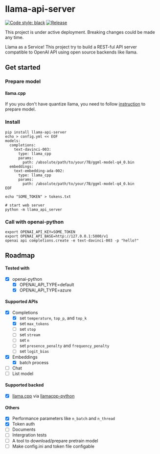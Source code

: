 llama-api-server
=======

[![Code style: black](https://img.shields.io/badge/code%20style-black-000000.svg)](https://github.com/psf/black)
[![Release](https://github.com/iaalm/llama-api-server/actions/workflows/release.yml/badge.svg)](https://github.com/iaalm/llama-api-server/actions/workflows/release.yml)

This project is under active deployment. Breaking changes could be made any time.

Llama as a Service! This project try to build a REST-ful API server compatible to OpenAI API using open source backends like llama.

## Get started

### Prepare model

#### llama.cpp
If you you don't have quantize llama, you need to follow [instruction](https://github.com/ggerganov/llama.cpp#usage) to prepare model.

### Install
```
pip install llama-api-server
echo > config.yml << EOF
models:
  completions:
    text-davinci-003:
      type: llama_cpp
      params:
        path: /absolute/path/to/your/7B/ggml-model-q4_0.bin
  embeddings:
    text-embedding-ada-002:
      type: llama_cpp
      params:
        path: /absolute/path/to/your/7B/ggml-model-q4_0.bin
EOF

echo "SOME_TOKEN" > tokens.txt

# start web server
python -m llama_api_server
```

### Call with openai-python
```
export OPENAI_API_KEY=SOME_TOKEN
export OPENAI_API_BASE=http://127.0.0.1:5000/v1
openai api completions.create -e text-davinci-003 -p "hello?"
```

## Roadmap

#### Tested with
- [X] openai-python
    - [X] OPENAI\_API\_TYPE=default
    - [X] OPENAI\_API\_TYPE=azure

#### Supported APIs
- [X] Completions
    - [X] set `temperature`, `top_p`, and `top_k`
    - [X] set `max_tokens`
    - [ ] set `stop`
    - [ ] set `stream`
    - [ ] set `n`
    - [ ] set `presence_penalty` and `frequency_penalty`
    - [ ] set `logit_bias`
- [X] Embeddings
    - [X] batch process
- [ ] Chat
- [ ] List model

#### Supported backed
- [X] [llama.cpp](https://github.com/ggerganov/llama.cpp) via [llamacpp-python](https://github.com/thomasantony/llamacpp-python)

#### Others
- [X] Performance parameters like `n_batch` and `n_thread`
- [X] Token auth
- [ ] Documents
- [ ] Intergration tests
- [ ] A tool to download/prepare pretrain model
- [ ] Make config.ini and token file configable
